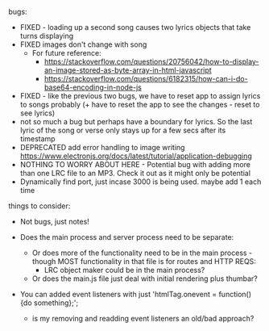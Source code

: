 bugs:

- FIXED - loading up a second song causes two lyrics objects that take turns displaying
- FIXED images don't change with song
  - For future reference:
    - https://stackoverflow.com/questions/20756042/how-to-display-an-image-stored-as-byte-array-in-html-javascript
    - https://stackoverflow.com/questions/6182315/how-can-i-do-base64-encoding-in-node-js
- FIXED - like the previous two bugs, we have to reset app to assign lyrics to songs probably (+ have to reset the app to see the changes - reset to see lyrics)
- not so much a bug but perhaps have a boundary for lyrics. So the last lyric of the song or verse only stays up for a few secs after its timestamp
- DEPRECATED add error handling to image writing
  https://www.electronjs.org/docs/latest/tutorial/application-debugging
- NOTHING TO WORRY ABOUT HERE - Potential bug with adding more than one LRC file to an MP3. Check it out as it might only be potential
- Dynamically find port, just incase 3000 is being used. maybe add 1 each time


things to consider:
  - Not bugs, just notes!

  - Does the main process and server process need to be separate:
    - Or does more of the functionality need to be in the main process - though MOST functionality in that file is for routes and HTTP REQS:
      - LRC object maker could be in the main process?
    - Or does the main.js file just deal with initial rendering plus thumbar?
  - You can added event listeners with just 'htmlTag.onevent = function() {do something};';
    - is my removing and readding event listeners an old/bad approach?